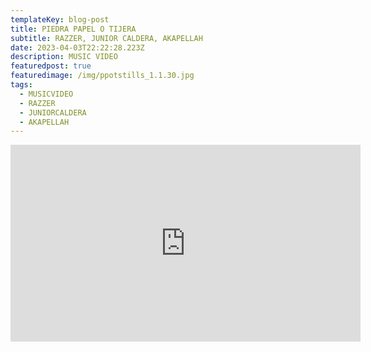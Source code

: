 ```yaml
---
templateKey: blog-post
title: PIEDRA PAPEL O TIJERA
subtitle: RAZZER, JUNIOR CALDERA, AKAPELLAH
date: 2023-04-03T22:22:28.223Z
description: MUSIC VIDEO
featuredpost: true
featuredimage: /img/ppotstills_1.1.30.jpg
tags:
  - MUSICVIDEO
  - RAZZER
  - JUNIORCALDERA
  - AKAPELLAH
---
```

<iframe width="560" height="315" src="https://www.youtube.com/embed/fRrzxYSXAtw" title="YouTube video player" frameborder="0" allow="accelerometer; autoplay; clipboard-write; encrypted-media; gyroscope; picture-in-picture; web-share" allowfullscreen></iframe>